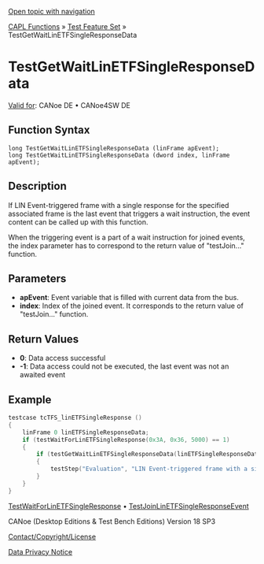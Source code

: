 [Open topic with navigation](../../../../../CANoeDEFamily.htm#Topics/CAPLFunctions/Test/Functions/CAPLfunctionTestGetWaitLinEtfSingleResponseData.md)

[CAPL Functions](../../CAPLfunctions.md) » [Test Feature Set](../CAPLfunctionsTFSOverview.md) » TestGetWaitLinETFSingleResponseData

# TestGetWaitLinETFSingleResponseData

[Valid for](../../../Shared/FeatureAvailability.md):  CANoe DE • CANoe4SW DE

## Function Syntax

```
long TestGetWaitLinETFSingleResponseData (linFrame apEvent);
long TestGetWaitLinETFSingleResponseData (dword index, linFrame apEvent);
```

## Description

If LIN Event-triggered frame with a single response for the specified associated frame is the last event that triggers a wait instruction, the event content can be called up with this function.

When the triggering event is a part of a wait instruction for joined events, the index parameter has to correspond to the return value of "testJoin..." function.

## Parameters

- **apEvent**: Event variable that is filled with current data from the bus.
- **index**: Index of the joined event. It corresponds to the return value of "testJoin..." function.

## Return Values

- **0**: Data access successful
- **-1**: Data access could not be executed, the last event was not an awaited event

## Example

```c
testcase tcTFS_linETFSingleResponse ()
{
    linFrame 0 linETFSingleResponseData;
    if (testWaitForLinETFSingleResponse(0x3A, 0x36, 5000) == 1)
    {
        if (testGetWaitLinETFSingleResponseData(linETFSingleResponseData) == 0)
        {
            testStep("Evaluation", "LIN Event-triggered frame with a single response occurred for FrameId=0x%X", linETFSingleResponseData.ID);
        }
    }
}
```

[TestWaitForLinETFSingleResponse](CAPLfunctionTestWaitForLinEtfSingleResponse.md) • [TestJoinLinETFSingleResponseEvent](CAPLfunctionTestJoinLinEtfSingleResponseEvent.md)

CANoe (Desktop Editions & Test Bench Editions) Version 18 SP3

[Contact/Copyright/License](../../../Shared/ContactCopyrightLicense.md)

[Data Privacy Notice](https://www.vector.com/int/en/company/get-info/privacy-policy/)
